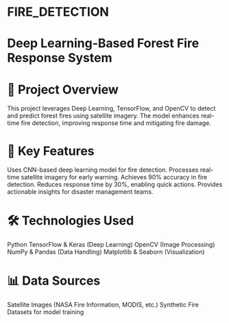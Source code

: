 # FIRE_DETECTION
# Deep Learning-Based Forest Fire Response System
# 📌 Project Overview
This project leverages Deep Learning, TensorFlow, and OpenCV to detect and predict forest fires using satellite imagery. The model enhances real-time fire detection, improving response time and mitigating fire damage.

# 🚀 Key Features
Uses CNN-based deep learning model for fire detection.
Processes real-time satellite imagery for early warning.
Achieves 90% accuracy in fire detection.
Reduces response time by 30%, enabling quick actions.
Provides actionable insights for disaster management teams.

# 🛠️ Technologies Used
Python
TensorFlow & Keras (Deep Learning)
OpenCV (Image Processing)
NumPy & Pandas (Data Handling)
Matplotlib & Seaborn (Visualization)

# 📊 Data Sources
Satellite Images (NASA Fire Information, MODIS, etc.)
Synthetic Fire Datasets for model training
